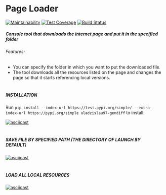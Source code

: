 # Page Loader

[![Maintainability](https://api.codeclimate.com/v1/badges/c699bd769b921d86cae3/maintainability)](https://codeclimate.com/github/Uladzislau97/python-project-lvl3/maintainability) [![Test Coverage](https://api.codeclimate.com/v1/badges/c699bd769b921d86cae3/test_coverage)](https://codeclimate.com/github/Uladzislau97/python-project-lvl3/test_coverage) [![Build Status](https://travis-ci.org/Uladzislau97/python-project-lvl3.svg?branch=master)](https://travis-ci.org/Uladzislau97/python-project-lvl3)

##### Console tool that downloads the internet page and put it in the specified folder

###### Features:
- You can specify the folder in which you want to put the downloaded file.
- The tool downloads all the resources listed on the page and changes the page so that it starts referencing local versions.
#
##### INSTALLATION

Run `pip install --index-url https://test.pypi.org/simple/ --extra-index-url https://pypi.org/simple uladzislau97-gendiff` to install.

[![asciicast](https://asciinema.org/a/MhsBgUzXHaMOCIqlJZRcqIiKh.svg)](https://asciinema.org/a/MhsBgUzXHaMOCIqlJZRcqIiKh)
#
##### SAVE FILE BY SPECIFIED PATH (THE DIRECTORY OF LAUNCH BY DEFAULT)
[![asciicast](https://asciinema.org/a/O9EQlaJcZzNZ5dRQrOcWJJEZh.svg)](https://asciinema.org/a/O9EQlaJcZzNZ5dRQrOcWJJEZh)
#
##### LOAD ALL LOCAL RESOURCES
[![asciicast](https://asciinema.org/a/fu4cNznYzFnVQOcsTrSvzIdXL.svg)](https://asciinema.org/a/fu4cNznYzFnVQOcsTrSvzIdXL)